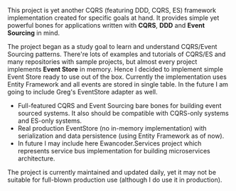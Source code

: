 This project is yet another CQRS (featuring DDD, CQRS, ES) framework
implementation created for specific goals at hand. It provides simple yet
powerful bones for applications written with **CQRS**, **DDD** and
**Event Sourcing** in mind.

The project began as a study goal to learn and understand CQRS/Event Sourcing
patterns. There're lots of examples and tutorials of CQRS/ES and many
repositories with sample projects, but almost every project implements
**Event Store** in memory. Hence I decided to implement simple Event Store
ready to use out of the box. Currently the implementation uses Entity Framework
and all events are stored in single table. In the future I am going to include
Greg's EventStore adapter as well.

* Full-featured CQRS and Event Sourcing bare bones for building event sourced
systems. It also should be compatible with CQRS-only systems and ES-only systems.
* Real production EventStore (no in-memory implementation) with serialization
and data persistence (using Entity Framework as of now).
* In future I may include here Ewancoder.Services project which represents
service bus implementation for building microservices architecture.

The project is currently maintained and updated daily, yet it may not be
suitable for full-blown production use (although I do use it in production).
